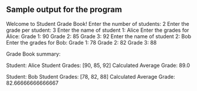 ## Sample output for the program

Welcome to Student Grade Book!
Enter the number of students: 
2
Enter the grade per student: 
3
Enter the name of student 1: Alice
Enter the grades for Alice:
Grade 1: 
90
Grade 2: 
85
Grade 3: 
92
Enter the name of student 2: Bob
Enter the grades for Bob:
Grade 1: 
78
Grade 2: 
82
Grade 3: 
88

Grade Book summary:

Student: Alice
Student Grades: [90, 85, 92]
Calculated Average Grade: 89.0

Student: Bob
Student Grades: [78, 82, 88]
Calculated Average Grade: 82.66666666666667
